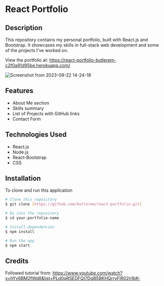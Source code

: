 # React Portfolio

## Description

This repository contains my personal portfolio, built with React.js and Bootstrap. It showcases my skills in full-stack web development and some of the projects I've worked on.

View the portfolio at:
https://react-portfolio-butlerem-c2f0a91d95be.herokuapp.com/

![Screenshot from 2023-09-22 14-24-18](https://github.com/butlerem/react-portfolio/assets/130527417/c6567069-9f4d-4a03-aa45-d36a883e5104)


## Features

- About Me section
- Skills summary
- List of Projects with GitHub links
- Contact Form

## Technologies Used

- React.js
- Node.js
- React-Bootstrap
- CSS

## Installation

To clone and run this application
```bash
# Clone this repository
$ git clone [https://github.com/butlerem/react-portfolio.git]

# Go into the repository
$ cd your-portfolio-name

# Install dependencies
$ npm install

# Run the app
$ npm start
```

## Credits

Followed tutorial from:
https://www.youtube.com/watch?v=hYv6BM2fWd8&list=PLd0qRSEDFQI7DgB5BKHQrryFlR02n1bK-
